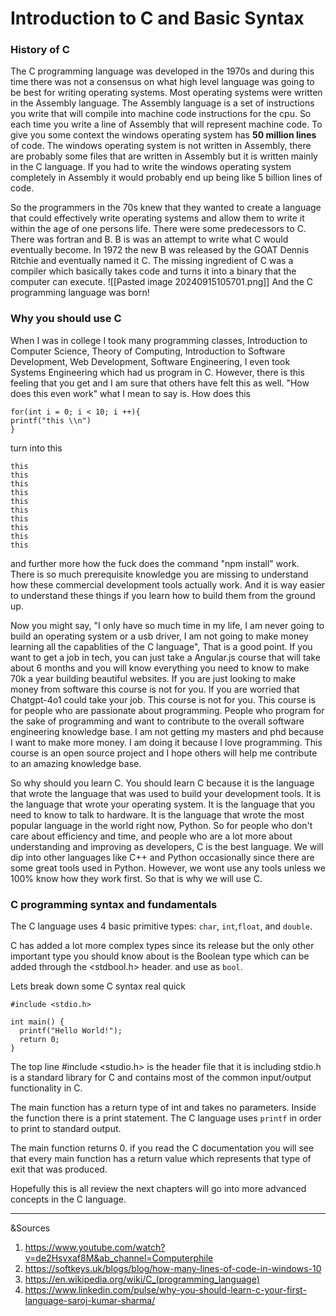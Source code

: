 # Introduction to C and Basic Syntax



### History of C

The C programming language was developed in the 1970s and during this time there was not a consensus on what high level language was going to be best for writing operating systems. Most operating systems were written in the Assembly language. The Assembly language is a set of instructions you write that will compile into machine code instructions for the cpu. So each time you write a line of Assembly that will represent machine code. To give you some context the windows operating system has **50 million lines** of code. The windows operating system is not written in Assembly, there are probably some files that are written in Assembly but it is written mainly in the C language. If you had to write the windows operating system completely in Assembly it would probably end up being like 5 billion lines of code.

So the programmers in the 70s knew that they wanted to create a language that could effectively write operating systems and allow them to write it within the age of one persons life. There were some predecessors to C. There was fortran and B. B is was an attempt to write what C would eventually become. In 1972 the new B was released by the GOAT Dennis Ritchie and eventually named it C. The missing ingredient of C was a compiler which basically takes code and turns it into a binary that the computer can execute. ![[Pasted image 20240915105701.png]]
And the C programming language was born!


### Why you should use C

When I was in college I took many programming classes, Introduction to Computer Science, Theory of Computing, Introduction to Software Development, Web Development, Software Engineering, I even took Systems Engineering which had us program in C. However, there is this feeling that you get and I am sure that others have felt this as well. "How does this even work" what I mean to say is. How does this 

```
for(int i = 0; i < 10; i ++){
printf("this \\n")
}
```
turn into this

```
this
this
this
this
this
this
this
this
this
this
```

and further more how the fuck does the command "npm install" work. There is so much prerequisite knowledge you are missing to understand how these commercial development tools actually work. And it is way easier to understand these things if you learn how to build them from the ground up. 

Now you might say, "I only have so much time in my life, I am never going to build an operating system or a usb driver, I am not going to make money learning all the capablities of the C language", That is a good point. If you want to get a job in tech, you can just take a Angular.js course that will take about 6 months and you will know everything you need to know to make 70k a year building beautiful websites. If you are just looking to make money from software this course is not for you. If you are worried that Chatgpt-4o1 could take your job. This course is not for you. This course is for people who are passionate about programming. People who program for the sake of programming and want to contribute to the overall software engineering knowledge base. I am not getting my masters and phd because I want to make more money. I am doing it because I love programming. This course is an open source project and I hope others will help me contribute to an amazing knowledge base.


So why should you learn C. You should learn C because it is the language that wrote the language that was used to build your development tools. It is the language that wrote your operating system. It is the language that you need to know to talk to hardware. It is the language that wrote the most popular language in the world right now, Python. So for people who don't care about efficiency and time, and people who are a lot more about understanding and improving as developers, C is the best language. We will dip into other languages like C++ and Python occasionally since there are some great tools used in Python. However, we wont use any tools unless we 100% know how they work first. So that is why we will use C.


### C programming syntax and fundamentals 

The C language uses 4 basic primitive types:
`char`, `int`,`float`, and `double`.

C has added a lot more complex types since its release but the only other important type you should know about is the Boolean type which can be added through the <stdbool.h> header. and use as `bool`.

Lets break down some C syntax real quick

```
#include <stdio.h>  
  
int main() {  
  printf("Hello World!");  
  return 0;  
}
```

The top line #include <studio.h> is the header file that it is including stdio.h is a standard library for C and contains most of the common input/output functionality in C.

The main function has a return type of int and takes no parameters. Inside the function there is a print statement. The C language uses `printf` in order to print to standard output.

The main function returns 0. if you read the C documentation you will see that every main function has a return value which represents that type of exit that was produced.

Hopefully this is all review the next chapters will go into more advanced concepts in the C language.


---


&Sources
1. https://www.youtube.com/watch?v=de2Hsvxaf8M&ab_channel=Computerphile
2. https://softkeys.uk/blogs/blog/how-many-lines-of-code-in-windows-10
3. https://en.wikipedia.org/wiki/C_(programming_language)
4. https://www.linkedin.com/pulse/why-you-should-learn-c-your-first-language-saroj-kumar-sharma/

